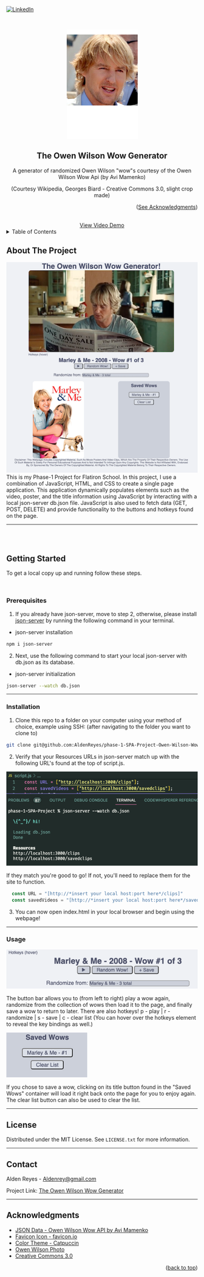 <a name="readme-top"></a>

[![LinkedIn][linkedin-shield]](www.linkedin.com/in/alden-reyes)

<!-- PROJECT LOGO -->
<br />
<div align="center">
<p align="center">
    <img src="images/Owen_Wilson_Cannes_2011_Wiki.png" alt="Owen Wilson at the Cannes Film Festival 2011">
</p>
<h2 align="center">The Owen Wilson Wow Generator</h2>

  <p align="center">
    A generator of randomized Owen Wilson "wow"s courtesy of the Owen Wilson Wow Api (by Avi Mamenko)
  </p>
<p>(Courtesy Wikipedia, Georges Biard - Creative Commons 3.0, slight crop made)</p>
  <p align="right">(<a href="#acknowledgments">See Acknowledgments</a>)</p>
    <br />
    <a href="https://youtube.com/">View Video Demo</a>
</div>



<!-- TABLE OF CONTENTS -->
<details>
  <summary>Table of Contents</summary>
  <ol>
    <li>
      <a href="#getting-started">Getting Started</a>
      <ul>
        <li><a href="#prerequisites">Prerequisites</a></li>
        <li><a href="#installation">Installation</a></li>
        <li><a href="#usage">Usage</a></li>
      </ul>
    </li>
    <li><a href="#license">License</a></li>
    <li><a href="#contact">Contact</a></li>
    <li><a href="#acknowledgments">Acknowledgments</a></li>
  </ol>
</details>



<!-- ABOUT THE PROJECT -->
## About The Project
<div align="center">
<img src="images/pageoverview.png">
</div>
This is my Phase-1 Project for Flatiron School. In this project, I use a combination of JavaScript, HTML, and CSS to create a single page application. This application dynamically populates elements such as the video, poster, and the title information using JavaScript by interacting with a local json-server db.json file. JavaScript is also used to fetch data (GET, POST, DELETE) and provide functionality to the buttons and hotkeys found on the page.

***

<br><br>

## Getting Started

To get a local copy up and running follow these steps.

<br>

### Prerequisites

1. If you already have json-server, move to step 2, otherwise, please install [json-server](https://www.npmjs.com/package/json-server) by running the following command in your terminal.

* json-server installation
```sh
npm i json-server
```
2. Next, use the following command to start your local json-server with db.json as its database.
* json-server initialization
```sh
json-server --watch db.json
 ```

***

### Installation

1. Clone this repo to a folder on your computer using your method of choice, example using SSH:
(after navigating to the folder you want to clone to)
```sh
git clone git@github.com:AldenReyes/phase-1-SPA-Project-Owen-Wilson-Wow-Generator.git
```

2. Verify that your Resources URLs in json-server match up with the following URL's found at the top of script.js.

<img src="images/installation-2.png">

If they match you're good to go! If not, you'll need to replace them for the site to function.
```js
  const URL = "[http://*insert your local host:port here*/clips]"
  const savedVideos = "[http://*insert your local host:port here*/savedclips]"
```
3. You can now open index.html in your local browser and begin using the webpage!

***

### Usage

<img src="images/buttonbar.png">

The button bar allows you to (from left to right) play a wow again, randomize from the collection of wows then load it to the page, and finally save a wow to return to later. There are also hotkeys! p - play | r - randomize | s - save | c - clear list (You can hover over the hotkeys element to reveal the key bindings as well.)

<img src="images/savedwows.png">

If you chose to save a wow, clicking on its title button found in the "Saved Wows" container will load it right back onto the page for you to enjoy again. The clear list button can also be used to clear the list.

***


## License

Distributed under the MIT License. See `LICENSE.txt` for more information.

***

## Contact

Alden Reyes - Aldenrey@gmail.com

Project Link: [The Owen Wilson Wow Generator](https://github.com/AldenReyes/phase-1-SPA-Project-Owen-Wilson-Wow-Generator)

***

<a name="acknowledgments"></a>
## Acknowledgments

* [JSON Data - Owen Wilson Wow API ](https://owen-wilson-wow-api.onrender.com/)[by Avi Mamenko](https://amamenko.github.io/)
* [Favicon Icon - favicon.io](https://favicon.io/favicon-generator/)
* [Color Theme - Catpuccin](https://github.com/catppuccin/catppuccin)
* [Owen Wilson Photo](https://commons.wikimedia.org/wiki/File:Owen_Wilson_Cannes_2011.jpg) 
* [Creative Commons 3.0](https://creativecommons.org/licenses/by-sa/3.0/deed.en)

<p align="right">(<a href="#readme-top">back to top</a>)</p>



<!-- MARKDOWN LINKS & IMAGES -->
<!-- https://www.markdownguide.org/basic-syntax/#reference-style-links -->
[contributors-shield]: https://img.shields.io/github/contributors/github_username/repo_name.svg?style=for-the-badge
[contributors-url]: https://github.com/github_username/repo_name/graphs/contributors
[forks-shield]: https://img.shields.io/github/forks/github_username/repo_name.svg?style=for-the-badge
[forks-url]: https://github.com/github_username/repo_name/network/members
[stars-shield]: https://img.shields.io/github/stars/github_username/repo_name.svg?style=for-the-badge
[stars-url]: https://github.com/github_username/repo_name/stargazers
[issues-shield]: https://img.shields.io/github/issues/github_username/repo_name.svg?style=for-the-badge
[issues-url]: https://github.com/github_username/repo_name/issues
[license-shield]: https://img.shields.io/github/license/github_username/repo_name.svg?style=for-the-badge
[license-url]: https://github.com/AldenReyes/phase-1-SPA-Project-Owen-Wilson-Wow-Generator/blob/main/LICENSE.txt
[linkedin-shield]: https://img.shields.io/badge/-LinkedIn-black.svg?style=for-the-badge&logo=linkedin&colorB=555
[linkedin-url]: www.linkedin.com/in/alden-reyes
[webpage-screenshot]: images/screenshot.png
[Next.js]: https://img.shields.io/badge/next.js-000000?style=for-the-badge&logo=nextdotjs&logoColor=white
[Next-url]: https://nextjs.org/
[React.js]: https://img.shields.io/badge/React-20232A?style=for-the-badge&logo=react&logoColor=61DAFB
[React-url]: https://reactjs.org/
[Vue.js]: https://img.shields.io/badge/Vue.js-35495E?style=for-the-badge&logo=vuedotjs&logoColor=4FC08D
[Vue-url]: https://vuejs.org/
[Angular.io]: https://img.shields.io/badge/Angular-DD0031?style=for-the-badge&logo=angular&logoColor=white
[Angular-url]: https://angular.io/
[Svelte.dev]: https://img.shields.io/badge/Svelte-4A4A55?style=for-the-badge&logo=svelte&logoColor=FF3E00
[Svelte-url]: https://svelte.dev/
[Laravel.com]: https://img.shields.io/badge/Laravel-FF2D20?style=for-the-badge&logo=laravel&logoColor=white
[Laravel-url]: https://laravel.com
[Bootstrap.com]: https://img.shields.io/badge/Bootstrap-563D7C?style=for-the-badge&logo=bootstrap&logoColor=white
[Bootstrap-url]: https://getbootstrap.com
[JQuery.com]: https://img.shields.io/badge/jQuery-0769AD?style=for-the-badge&logo=jquery&logoColor=white
[JQuery-url]: https://jquery.com 
